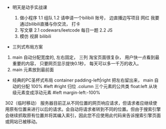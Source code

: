 - 明天是动手实战课
  1. 做小程序 
    1.1 组队
    1.2 请申请一个bilibili 账号， 边直播边写项目
      网红  我要通过bilibili直播与你交流， 打卡
  2. 写文章
    2.1 codewars/leetcode  每日一题
    2.2 JS  
  3. 模仿 视屏 
    bilibili 

-  三列式布局方案

  1. main 自动分配宽度的, 左右固定，  三列
    淘宝页面很复杂， 用户快一点看到最重要的内容， 只要网页显示提快0.1秒， 每天可以多一千万的收入。 
  2. main 元素放到最前面 

- 经典的PC圣杯式布局 
  container padding-left|right 把左右留出来， main 自动的分配 100%
  #left #right 归位 
  .column 三个元素的公共类 float:left 
  从块级元素变成浮动元素
  #left margin-left:-100%                                                              

 302（临时移动） 服务器目前正从不同位置的网页响应请求，但请求者应继续使用原有位置来进行以后的请求。会自动将请求者转到不同的位置。但由于搜索引擎会继续抓取原有位置并将其编入索引，因此您不应使用此代码来告诉搜索引擎页面或网站已被移动。
